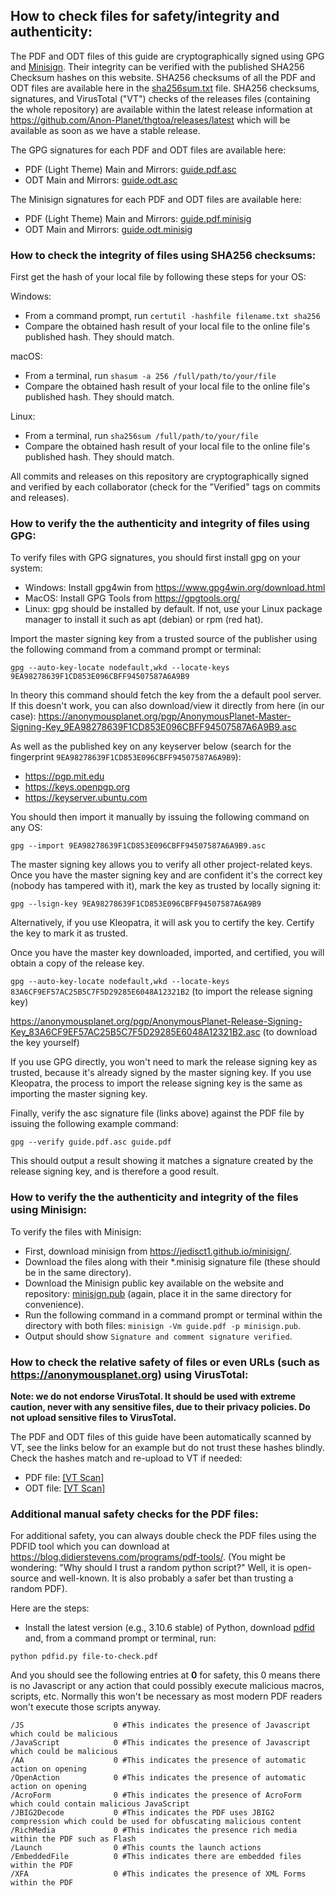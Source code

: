 ## How to check files for safety/integrity and authenticity:

The PDF and ODT files of this guide are cryptographically signed using GPG and [Minisign](https://jedisct1.github.io/minisign). Their integrity can be verified with the published SHA256 Checksum hashes on this website. SHA256 checksums of all the PDF and ODT files are available here in the [sha256sum.txt](sha256sum.txt) file. SHA256 checksums, signatures, and VirusTotal ("VT") checks of the releases files (containing the whole repository) are available within the latest release information at <https://github.com/Anon-Planet/thgtoa/releases/latest> which will be available as soon as we have a stable release.

The GPG signatures for each PDF and ODT files are available here:
- PDF (Light Theme) Main and Mirrors: [guide.pdf.asc](guide.pdf.asc)
- ODT Main and Mirrors: [guide.odt.asc](guide.odt.asc)

The Minisign signatures for each PDF and ODT files are available here:
- PDF (Light Theme) Main and Mirrors: [guide.pdf.minisig](guide.pdf.minisig)
- ODT Main and Mirrors: [guide.odt.minisig](guide.odt.minisig)

### How to check the integrity of files using SHA256 checksums:

First get the hash of your local file by following these steps for your OS:

Windows:
- From a command prompt, run ```certutil -hashfile filename.txt sha256```
- Compare the obtained hash result of your local file to the online file's published hash. They should match.

macOS:
- From a terminal, run ```shasum -a 256 /full/path/to/your/file```
- Compare the obtained hash result of your local file to the online file's published hash. They should match.

Linux:
- From a terminal, run ```sha256sum /full/path/to/your/file```
- Compare the obtained hash result of your local file to the online file's published hash. They should match.

All commits and releases on this repository are cryptographically signed and verified by each collaborator (check for the "Verified" tags on commits and releases).

### How to verify the the authenticity and integrity of files using GPG:

To verify files with GPG signatures, you should first install gpg on your system:
- Windows: Install gpg4win from <https://www.gpg4win.org/download.html>
- MacOS: Install GPG Tools from <https://gpgtools.org/>
- Linux: gpg should be installed by default. If not, use your Linux package manager to install it such as apt (debian) or rpm (red hat).

Import the master signing key from a trusted source of the publisher using the following command from a command prompt or terminal:

```gpg --auto-key-locate nodefault,wkd --locate-keys 9EA98278639F1CD853E096CBFF94507587A6A9B9```

In theory this command should fetch the key from the a default pool server. If this doesn't work, you can also download/view it directly from here (in our case): <https://anonymousplanet.org/pgp/AnonymousPlanet-Master-Signing-Key_9EA98278639F1CD853E096CBFF94507587A6A9B9.asc>

As well as the published key on any keyserver below (search for the fingerprint ```9EA98278639F1CD853E096CBFF94507587A6A9B9```):
- <https://pgp.mit.edu>
- <https://keys.openpgp.org>
- <https://keyserver.ubuntu.com>

You should then import it manually by issuing the following command on any OS:

```gpg --import 9EA98278639F1CD853E096CBFF94507587A6A9B9.asc```

The master signing key allows you to verify all other project-related keys. Once you have the master signing key and are confident it's the correct key (nobody has tampered with it), mark the key as trusted by locally signing it:

```gpg --lsign-key 9EA98278639F1CD853E096CBFF94507587A6A9B9```

Alternatively, if you use Kleopatra, it will ask you to certify the key. Certify the key to mark it as trusted.

Once you have the master key downloaded, imported, and certified, you will obtain a copy of the release key.

```gpg --auto-key-locate nodefault,wkd --locate-keys 83A6CF9EF57AC25B5C7F5D29285E6048A12321B2``` (to import the release signing key)

<https://anonymousplanet.org/pgp/AnonymousPlanet-Release-Signing-Key_83A6CF9EF57AC25B5C7F5D29285E6048A12321B2.asc> (to download the key yourself)

If you use GPG directly, you won't need to mark the release signing key as trusted, because it's already signed by the master signing key. If you use Kleopatra, the process to import the release signing key is the same as importing the master signing key.

Finally, verify the asc signature file (links above) against the PDF file by issuing the following example command:

```gpg --verify guide.pdf.asc guide.pdf```

This should output a result showing it matches a signature created by the release signing key, and is therefore a good result.

### How to verify the the authenticity and integrity of the files using Minisign:

To verify the files with Minisign:

- First, download minisign from <https://jedisct1.github.io/minisign/>.
- Download the files along with their \*.minisig signature file (these should be in the same directory).
- Download the Minisign public key available on the website and repository: [minisign.pub](minisign.pub) (again, place it in the same directory for convenience).
- Run the following command in a command prompt or terminal within the directory with both files: ```minisign -Vm guide.pdf -p minisign.pub```.
- Output should show ```Signature and comment signature verified```.

### How to check the relative safety of files or even URLs (such as https://anonymousplanet.org) using VirusTotal:
**Note: we do not endorse VirusTotal. It should be used with extreme caution, never with any sensitive files, due to their privacy policies. Do not upload sensitive files to VirusTotal.**

The PDF and ODT files of this guide have been automatically scanned by VT, see the links below for an example but do not trust these hashes blindly. Check the hashes match and re-upload to VT if needed:
- PDF file: [[VT Scan]](https://www.virustotal.com/gui/file/52ae8a7411f826d6b04c5b817bf8cbed0f99957e6a910bcc88065a9a61233af1?nocache=1)
- ODT file: [[VT Scan]](https://www.virustotal.com/gui/file/390f23ab975488a53135dfe61f66b54393a4bd85bded3a8a5c052975969bb947?nocache=1) 

### Additional manual safety checks for the PDF files:

For additional safety, you can always double check the PDF files using the PDFID tool which you can download at <https://blog.didierstevens.com/programs/pdf-tools/>. (You might be wondering: "Why should I trust a random python script?" Well, it is open-source and well-known. It is also probably a safer bet than trusting a random PDF).

Here are the steps:

- Install the latest version (e.g., 3.10.6 stable) of Python, download [pdfid](https://didierstevens.com/files/software/pdfid_v0_2_8.zip) and, from a command prompt or terminal, run:

```python pdfid.py file-to-check.pdf```

And you should see the following entries at **0** for safety, this 0 means there is no Javascript or any action that could possibly execute malicious macros, scripts, etc. Normally this won't be necessary as most modern PDF readers won't execute those scripts anyway.

```
/JS                    0 #This indicates the presence of Javascript which could be malicious
/JavaScript            0 #This indicates the presence of Javascript which could be malicious
/AA                    0 #This indicates the presence of automatic action on opening
/OpenAction            0 #This indicates the presence of automatic action on opening
/AcroForm              0 #This indicates the presence of AcroForm which could contain malicious JavaScript
/JBIG2Decode           0 #This indicates the PDF uses JBIG2 compression which could be used for obfuscating malicious content
/RichMedia             0 #This indicates the presence rich media within the PDF such as Flash
/Launch                0 #This counts the launch actions
/EmbeddedFile          0 #This indicates there are embedded files within the PDF
/XFA                   0 #This indicates the presence of XML Forms within the PDF
```
